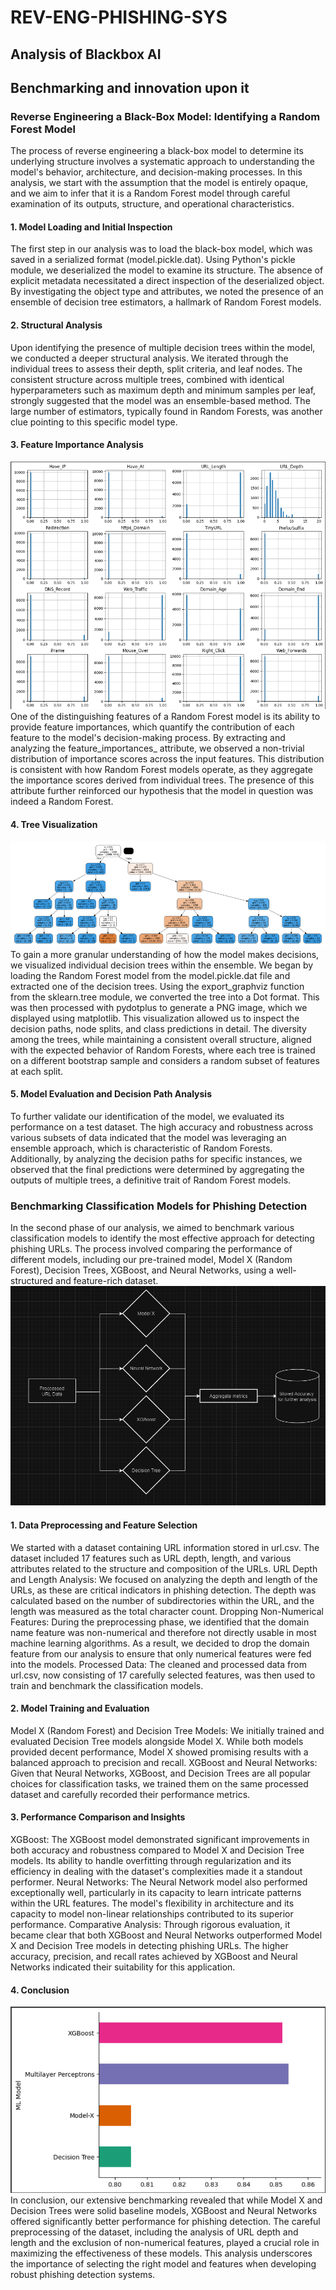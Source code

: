 # REV-ENG-PHISHING-SYS

## Analysis of Blackbox AI 
## Benchmarking and innovation upon it


### Reverse Engineering a Black-Box Model: Identifying a Random Forest Model
The process of reverse engineering a black-box model to determine its underlying structure involves a systematic approach to understanding the model's behavior, architecture, and decision-making processes. In this analysis, we start with the assumption that the model is entirely opaque, and we aim to infer that it is a Random Forest model through careful examination of its outputs, structure, and operational characteristics.

#### 1. Model Loading and Initial Inspection
The first step in our analysis was to load the black-box model, which was saved in a serialized format (model.pickle.dat). Using Python's pickle module, we deserialized the model to examine its structure. The absence of explicit metadata necessitated a direct inspection of the deserialized object. By investigating the object type and attributes, we noted the presence of an ensemble of decision tree estimators, a hallmark of Random Forest models.

#### 2. Structural Analysis
Upon identifying the presence of multiple decision trees within the model, we conducted a deeper structural analysis. We iterated through the individual trees to assess their depth, split criteria, and leaf nodes. The consistent structure across multiple trees, combined with identical hyperparameters such as maximum depth and minimum samples per leaf, strongly suggested that the model was an ensemble-based method. The large number of estimators, typically found in Random Forests, was another clue pointing to this specific model type.

#### 3. Feature Importance Analysis
![](image/feature_importance.png)
One of the distinguishing features of a Random Forest model is its ability to provide feature importances, which quantify the contribution of each feature to the model's decision-making process. By extracting and analyzing the feature_importances_ attribute, we observed a non-trivial distribution of importance scores across the input features. This distribution is consistent with how Random Forest models operate, as they aggregate the importance scores derived from individual trees. The presence of this attribute further reinforced our hypothesis that the model in question was indeed a Random Forest.

#### 4. Tree Visualization
![](image/foreest_graph_visualised.png)
To gain a more granular understanding of how the model makes decisions, we visualized individual decision trees within the ensemble. We began by loading the Random Forest model from the model.pickle.dat file and extracted one of the decision trees. Using the export_graphviz function from the sklearn.tree module, we converted the tree into a Dot format. This was then processed with pydotplus to generate a PNG image, which we displayed using matplotlib. This visualization allowed us to inspect the decision paths, node splits, and class predictions in detail. The diversity among the trees, while maintaining a consistent overall structure, aligned with the expected behavior of Random Forests, where each tree is trained on a different bootstrap sample and considers a random subset of features at each split.

#### 5. Model Evaluation and Decision Path Analysis
To further validate our identification of the model, we evaluated its performance on a test dataset. The high accuracy and robustness across various subsets of data indicated that the model was leveraging an ensemble approach, which is characteristic of Random Forests. Additionally, by analyzing the decision paths for specific instances, we observed that the final predictions were determined by aggregating the outputs of multiple trees, a definitive trait of Random Forest models.

### Benchmarking Classification Models for Phishing Detection
In the second phase of our analysis, we aimed to benchmark various classification models to identify the most effective approach for detecting phishing URLs. The process involved comparing the performance of different models, including our pre-trained model, Model X (Random Forest), Decision Trees, XGBoost, and Neural Networks, using a well-structured and feature-rich dataset.
![](image/Analysis_on_other_models.png)

#### 1. Data Preprocessing and Feature Selection
We started with a dataset containing URL information stored in url.csv. The dataset included 17 features such as URL depth, length, and various attributes related to the structure and composition of the URLs.
URL Depth and Length Analysis: We focused on analyzing the depth and length of the URLs, as these are critical indicators in phishing detection. The depth was calculated based on the number of subdirectories within the URL, and the length was measured as the total character count.
Dropping Non-Numerical Features: During the preprocessing phase, we identified that the domain name feature was non-numerical and therefore not directly usable in most machine learning algorithms. As a result, we decided to drop the domain feature from our analysis to ensure that only numerical features were fed into the models.
Processed Data: The cleaned and processed data from url.csv, now consisting of 17 carefully selected features, was then used to train and benchmark the classification models.

#### 2. Model Training and Evaluation
Model X (Random Forest) and Decision Tree Models: We initially trained and evaluated Decision Tree models alongside Model X. While both models provided decent performance, Model X showed promising results with a balanced approach to precision and recall.
XGBoost and Neural Networks: Given that Neural Networks, XGBoost, and Decision Trees are all popular choices for classification tasks, we trained them on the same processed dataset and carefully recorded their performance metrics.

#### 3. Performance Comparison and Insights
XGBoost: The XGBoost model demonstrated significant improvements in both accuracy and robustness compared to Model X and Decision Tree models. Its ability to handle overfitting through regularization and its efficiency in dealing with the dataset's complexities made it a standout performer.
Neural Networks: The Neural Network model also performed exceptionally well, particularly in its capacity to learn intricate patterns within the URL features. The model's flexibility in architecture and its capacity to model non-linear relationships contributed to its superior performance.
Comparative Analysis: Through rigorous evaluation, it became clear that both XGBoost and Neural Networks outperformed Model X and Decision Tree models in detecting phishing URLs. The higher accuracy, precision, and recall rates achieved by XGBoost and Neural Networks indicated their suitability for this application.

#### 4. Conclusion
![](image/Benchmark.png)
In conclusion, our extensive benchmarking revealed that while Model X and Decision Trees were solid baseline models, XGBoost and Neural Networks offered significantly better performance for phishing detection. The careful preprocessing of the dataset, including the analysis of URL depth and length and the exclusion of non-numerical features, played a crucial role in maximizing the effectiveness of these models. This analysis underscores the importance of selecting the right model and features when developing robust phishing detection systems.
